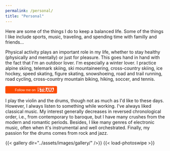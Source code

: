 ```yaml
---
permalink: /personal/
title: "Personal"
---
```


Here are some of the things I do to keep a balanced life. Some of the things I like include sports, music, traveling, and spending time with familly and friends...

Physical activity plays an important role in my life, whether to stay healthy (physically and mentally) or just for pleasure. This goes hand in hand with the fact that I'm an outdoor lover. I'm especially a winter lover. I practice alpine skiing, telemark skiing, ski mountaineering, cross-country skiing, ice hockey, speed skating, figure skating, snowshoeing, road and trail running, road cycling, cross-country mountain biking, hiking, soccer, and tennis.

<div class="textwidget"><a href="https://www.strava.com/athletes/8204275"
    style="display:inline-block;background-color:#FC4C02;
    color:#fff;
    padding:5px 10px 5px 30px;
    font-size:11px;
    font-family:Helvetica, Arial, sans-serif;
    white-space:nowrap;
    text-decoration:none;
    background-repeat:no-repeat;
    background-position:10px center;
    border-radius:3px;
    background-image:'../assets/images/Strava.png';"
  target="_clean">
  Follow me on
  <img src="../assets/images/Strava.png" alt="Strava" style="margin-left:4px;vertical-align:text-bottom;" height="13" width="51"></a></div>
<p><p>

I play the violin and the drums, though not as much as I'd like to these days. However, I always listen to something while working. I've always liked classical music. My interest generally decreases in reversed chronological order, i.e., from contemporary to baroque, but I have many crushes from the modern and romantic periods. Besides, I like many genres of electronic music, often when it's instrumental and well orchestrated. Finally, my passion for the drums comes from rock and jazz.

{{< gallery dir="../assets/images/gallery/" />}} {{< load-photoswipe >}}
